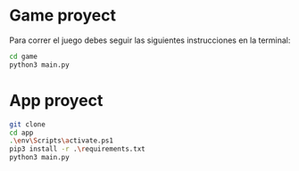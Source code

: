 # Game proyect

Para correr el juego debes seguir las siguientes instrucciones en la terminal:

```sh
cd game
python3 main.py
```

# App proyect

```sh
git clone
cd app
.\env\Scripts\activate.ps1
pip3 install -r .\requirements.txt
python3 main.py
```
